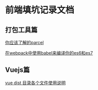 # 前端填坑记录文档

## 打包工具篇
[你应该了解的parcel](https://github.com/monkeyWangs/blogs/issues/5)

[在webpack中使用babel来编译你的es6和es7](https://github.com/monkeyWangs/blogs/issues/3)

## Vuejs篇
[vue dist 目录各个文件使用说明](https://github.com/monkeyWangs/blogs/issues/4)


